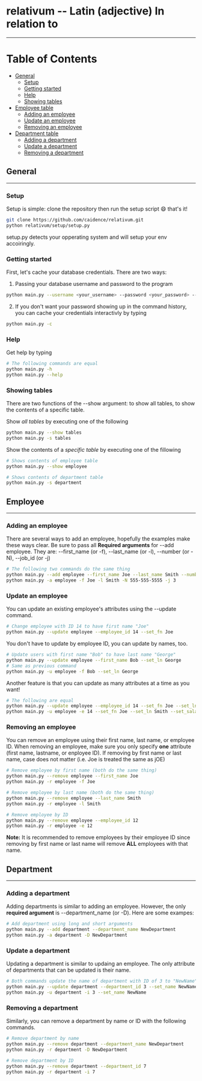 # relativum -- Latin (adjective) In relation to
------------------------------------------------
# Table of Contents
- [General](#general)
  * [Setup](#setup)
  * [Getting started](#getting-started)
  * [Help](#help)
  * [Showing tables](#showing-tables)
- [Employee table](#employee)
  * [Adding an employee](#adding-an-employee)
  * [Update an employee](#update-an-employee)
  * [Removing an employee](#removing-an-employee)
- [Department table](#department)
  * [Adding a department](#adding-a-department)
  * [Update a department](#update-a-department)
  * [Removing a department](#removing-a-department)

## General
----------------------------------

### Setup
Setup is simple: clone the repository then run the setup script :smile: that's it!
```bash
git clone https://github.com/caidence/relativum.git
python relativum/setup/setup.py
```

setup.py detects your opperating system and will setup your env accoiringly.

### Getting started

First, let's cache your database credentials. There are two ways:

1. Passing your database username and password to the program
```bash
python main.py --username <your_username> --password <your_password> --cache
```

2. If you don't want your password showing up in the command history, you can cache your credentials interactivly by typing
```bash
python main.py -c
```

### Help
Get help by typing
```bash
# The following commands are equal
python main.py -h
python main.py --help
```

### Showing tables

There are two functions of the --show argument: to show all tables, to show the contents of a specific table.

Show *all tables* by executing one of the following
```bash
python main.py --show tables
python main.py -s tables
```

Show the contents of a *specific table* by executing one of the fillowing
```bash
# Shows contents of employee table
python main.py --show employee

# Shows contents of department table
python main.py -s department
```

## Employee
------------------------------------

### Adding an employee

There are several ways to add an employee, hopefully the examples make these ways clear. Be sure to pass all
**Required arguments** for --add employee. They are: --first_name (or -f), --last_name (or -l), --number (or -N), --job_id (or -j)

```bash
# The following two commands do the same thing
python main.py --add employee --first_name Joe --last_name Smith --number 555-555-5555 --job_id 3
python main.py -a employee -f Joe -l Smith -N 555-555-5555 -j 3
```

### Update an employee

You can update an existing employee's attributes using the --update command.
```bash
# Change employee with ID 14 to have first name "Joe"
python main.py --update employee --employee_id 14 --set_fn Joe
```

You don't have to update by employee ID, you can update by names, too.
```bash
# Update users with first name "Bob" to have last name "George"
python main.py --update employee --first_name Bob --set_ln George
# Same as previous command
python main.py -u employee -f Bob --set_ln George
```

Another feature is that you can update as many attributes at a time as you want!
```bash
# The following are equal
python main.py --update employee --employee_id 14 --set_fn Joe --set_ln Smith --set_salary 50000.00
python main.py -u employee -e 14 --set_fn Joe --set_ln Smith --set_salary 50000.00
```

### Removing an employee

You can remove an employee using their first name, last name, or employee ID. When removing an employee, make sure you only specify **one** attribute (first name, lastname, or enployee ID). If removing by first name or last name, case does not matter (i.e. Joe is treated the same as jOE)
```bash
# Remove employee by first name (both do the same thing)
python main.py --remove employee --first_name Joe
python main.py -r employee -f Joe

# Remove employee by last name (both do the same thing)
python main.py --remove employee --last_name Smith
python main.py -r employee -l Smith

# Remove employee by ID
python main.py --remove employee --employee_id 12
python main.py -r employee -e 12
```
**Note:** It is recommended to remove employees by their employee ID since removing by first name or last name will remove **ALL** employees with that name.

## Department
----------------------------------------

### Adding a department

Adding departments is similar to adding an employee. However, the only **required argument** is --department_name (or -D). Here are some exampes:
```bash
# Add department using long and short arguments
python main.py --add department --department_name NewDepartment
python main.py -a department -D NewDepartment
```

### Update a department

Updating a department is similar to updaing an employee. The only attribute of departments that can be updated is their name.
```bash
# Both commands update the name of department with ID of 3 to "NewName"
python main.py --update department --department_id 3 --set_name NewName
python main.py -u department -i 3 --set_name NewName
```

### Removing a department

Similarly, you can remove a department by name or ID with the following commands.
```bash
# Remove department by name
python main.py --remove department --department_name NewDepartment
python main.py -r department -D NewDepartment

# Remove department by ID
python main.py --remove department --department_id 7
python main.py -r department -i 7
```
